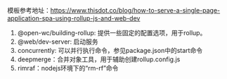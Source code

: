 模板参考地址：https://www.thisdot.co/blog/how-to-serve-a-single-page-application-spa-using-rollup-js-and-web-dev

1. @open-wc/building-rollup: 提供一些固定的配置选项，用于rollup。
2. @web/dev-server: 启动服务
3. concurrently: 可以并行执行命令，参见package.json中的start命令
4. deepmerge：合并对象工具，用于辅助创建rollup.config.js
5. rimraf：nodejs环境下的“rm-rf”命令
